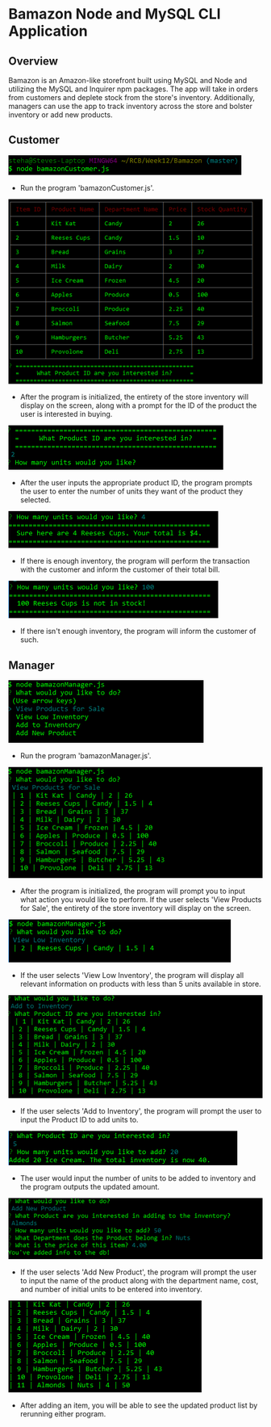 # Bamazon Node and MySQL CLI Application

## Overview

Bamazon is an Amazon-like storefront built using MySQL and Node and utilizing the MySQL and Inquirer npm packages. The app will take in orders from customers and deplete stock from the store's inventory. Additionally, managers can use the app to track inventory across the store and bolster inventory or add new products.

## Customer

![Initialize](https://github.com/stehar14/Bamazon/blob/master/images/custinit.PNG "Initialize")
* Run the program 'bamazonCustomer.js'.

![Display](https://github.com/stehar14/Bamazon/blob/master/images/custDisplay.PNG "Display")
* After the program is initialized, the entirety of the store inventory will display on the screen, along with a prompt for the ID of the product the user is interested in buying.

![First Input](https://github.com/stehar14/Bamazon/blob/master/images/custentry1.PNG "First Input")
* After the user inputs the appropriate product ID, the program prompts the user to enter the number of units they want of the product they selected.

![Second Input](https://github.com/stehar14/Bamazon/blob/master/images/custentry2.PNG)
* If there is enough inventory, the program will perform the transaction with the customer and inform the customer of their total bill.

![Second Input 2](https://github.com/stehar14/Bamazon/blob/master/images/custentry2b.PNG)
* If there isn't enough inventory, the program will inform the customer of such.

## Manager

![Initialize](https://github.com/stehar14/Bamazon/blob/master/images/managerinit.PNG)
* Run the program 'bamazonManager.js'.

![Display](https://github.com/stehar14/Bamazon/blob/master/images/managerdisplay.PNG)
* After the program is initialized, the program will prompt you to input what action you would like to perform. If the user selects 'View Products for Sale', the entirety of the store inventory will display on the screen.

![Low Inventory](https://github.com/stehar14/Bamazon/blob/master/images/managerdisplay2.PNG)
* If the user selects 'View Low Inventory', the program will display all relevant information on products with less than 5 units available in store.

![Add Inventory](https://github.com/stehar14/Bamazon/blob/master/images/manageradd.PNG)
* If the user selects 'Add to Inventory', the program will prompt the user to input the Product ID to add units to.

![Add2](https://github.com/stehar14/Bamazon/blob/master/images/manageradd2.PNG)
* The user would input the number of units to be added to inventory and the program outputs the updated amount.

![Add Product](https://github.com/stehar14/Bamazon/blob/master/images/managerproduct.PNG)
* If the user selects 'Add New Product', the program will prompt the user to input the name of the product along with the department name, cost, and number of initial units to be entered into inventory.

![New Display](https://github.com/stehar14/Bamazon/blob/master/images/managernewdisplay.PNG)
* After adding an item, you will be able to see the updated product list by rerunning either program.